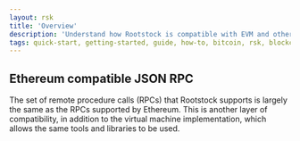 ```yaml
---
layout: rsk
title: 'Overview'
description: 'Understand how Rootstock is compatible with EVM and other smart contract development tools'
tags: quick-start, getting-started, guide, how-to, bitcoin, rsk, blockchain
---
```


## Ethereum compatible JSON RPC

The set of remote procedure calls (RPCs) that Rootstock supports is largely the same as the RPCs supported by Ethereum.
This is another layer of compatibility,
in addition to the virtual machine implementation,
which allows the same tools and libraries to be used.

